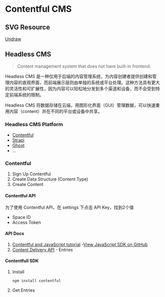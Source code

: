 # Contentful CMS

## SVG Resource

[Undraw](https://undraw.co/)

## Headless CMS

> Content management system that does not have built-in frontend.

Headless CMS 是一种仅用于后端的内容管理系统，为内容创建者提供创建和管理内容的直观界面，而前端展示层则由单独的系统或平台处理。这种方法具有更大的灵活性和可扩展性，因为内容可以轻松地分发到多个渠道和设备，而不会受到特定前端系统的限制。

Headless CMS 将数据存储在云端，用图形化界面（GUI）管理数据，可以快速重用内容（content）并在不同的平台或设备中共享。

### Headless CMS Platform

- [Contentful](https://www.contentful.com/)
- [Strapi](https://strapi.io/)
- [Ghost](https://ghost.org/)
- ...

### Contentful

1. Sign Up Contentful
1. Create Data Structure (Content Type)
2. Create Content

#### Contentful API
   
为了使用 Contentful API，在 settings 下点击 API Key，找到2个值
  - Space ID
  - Access Token

#### API Docs

1. [Contentful and JavaScript tutorial](https://www.contentful.com/developers/docs/javascript/tutorials/using-js-cda-sdk/?utm_source=docs-sidebar&utm_medium=webapp&utm_content=Contentful%20and%20JavaScript%20tutorial) -[View JavaScript SDK on GitHub](https://github.com/contentful/contentful.js)
2. [Content Delivery API](https://www.contentful.com/developers/docs/references/content-delivery-api/) - Entries

#### Contentfull SDK

1. Install
    ```sh
    npm install contentful
    ```
2. Get Entries